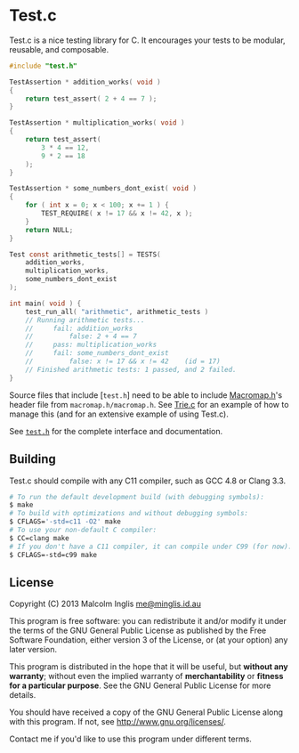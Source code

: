 # Test.c

Test.c is a nice testing library for C. It encourages your tests to be modular, reusable, and composable.

``` c
#include "test.h"

TestAssertion * addition_works( void )
{
    return test_assert( 2 + 4 == 7 );
}

TestAssertion * multiplication_works( void )
{
    return test_assert(
        3 * 4 == 12,
        9 * 2 == 18
    );
}

TestAssertion * some_numbers_dont_exist( void )
{
    for ( int x = 0; x < 100; x += 1 ) {
        TEST_REQUIRE( x != 17 && x != 42, x );
    }
    return NULL;
}

Test const arithmetic_tests[] = TESTS(
    addition_works,
    multiplication_works,
    some_numbers_dont_exist
);

int main( void ) {
    test_run_all( "arithmetic", arithmetic_tests )
    // Running arithmetic tests...
    //     fail: addition_works
    //         false: 2 + 4 == 7
    //     pass: multiplication_works
    //     fail: some_numbers_dont_exist
    //         false: x != 17 && x != 42    (id = 17)
    // Finished arithmetic tests: 1 passed, and 2 failed.
}
```

Source files that include [`test.h`] need to be able to include [Macromap.h](https://github.com/mcinglis/macromap.h)'s header file from `macromap.h/macromap.h`. See [Trie.c](https://github.com/mcinglis/trie.c) for an example of how to manage this (and for an extensive example of using Test.c).

See [`test.h`](/test.h) for the complete interface and documentation.


## Building

Test.c should compile with any C11 compiler, such as GCC 4.8 or Clang 3.3.

``` sh
# To run the default development build (with debugging symbols):
$ make
# To build with optimizations and without debugging symbols:
$ CFLAGS='-std=c11 -O2' make
# To use your non-default C compiler:
$ CC=clang make
# If you don't have a C11 compiler, it can compile under C99 (for now):
$ CFLAGS=-std=c99 make
```


## License

Copyright (C) 2013 Malcolm Inglis <me@minglis.id.au>

This program is free software: you can redistribute it and/or modify it under the terms of the GNU General Public License as published by the Free Software Foundation, either version 3 of the License, or (at your option) any later version.

This program is distributed in the hope that it will be useful, but **without any warranty**; without even the implied warranty of **merchantability** or **fitness for a particular purpose**. See the GNU General Public License for more details.

You should have received a copy of the GNU General Public License along with this program. If not, see <http://www.gnu.org/licenses/>.

Contact me if you'd like to use this program under different terms.

